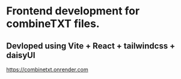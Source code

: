 # Frontend development for combineTXT files.
## Devloped using Vite + React + tailwindcss + daisyUI
https://combinetxt.onrender.com